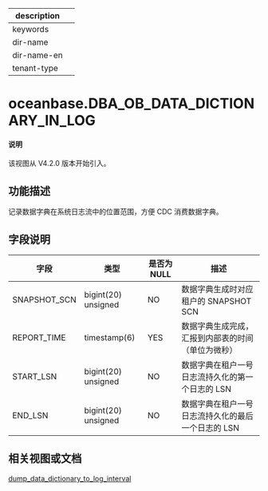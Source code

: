 |description||
|---|---|
|keywords||
|dir-name||
|dir-name-en||
|tenant-type||

# oceanbase.DBA_OB_DATA_DICTIONARY_IN_LOG

<main id="notice" type='explain'>
<h4>说明</h4>
<p>该视图从 V4.2.0 版本开始引入。</p>
</main>

## 功能描述

记录数据字典在系统日志流中的位置范围，方便 CDC 消费数据字典。

## 字段说明

| **字段** | **类型** | **是否为 NULL** | **描述** |
| --- | --- | --- | --- |
| SNAPSHOT_SCN | bigint(20) unsigned | NO | 数据字典生成时对应租户的 SNAPSHOT SCN |
| REPORT_TIME | timestamp(6) | YES | 数据字典生成完成，汇报到内部表的时间  （单位为微秒） |
| START_LSN | bigint(20) unsigned | NO | 数据字典在租户一号日志流持久化的第一个日志的 LSN |
| END_LSN | bigint(20) unsigned | NO | 数据字典在租户一号日志流持久化的最后一个日志的 LSN |

## 相关视图或文档

[dump_data_dictionary_to_log_interval](../../../800.configuration-items-and-system-variables/100.system-configuration-items/400.tenant-level-configuration-items/2300.dump_data_dictionary_to_log_interval.md)